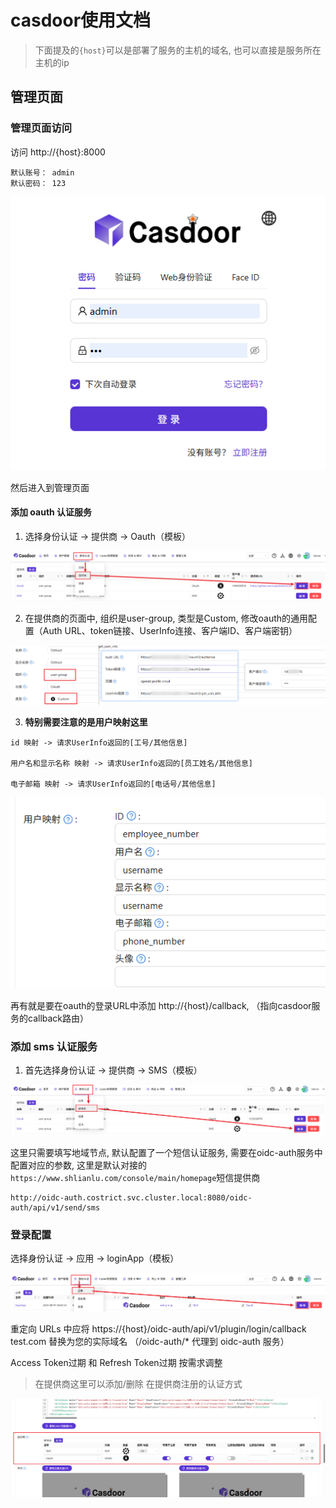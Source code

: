 # casdoor使用文档

> 下面提及的`{host}`可以是部署了服务的主机的域名, 也可以直接是服务所在主机的ip

## 管理页面

### 管理页面访问

访问 http://{host}:8000

```commandline
默认账号： admin
默认密码： 123
```

![img.png](casdoor-img/管理页面入口.png)

然后进入到管理页面

#### 添加 oauth 认证服务

1. 选择身份认证 -> 提供商 -> Oauth（模板）

![img.png](casdoor-img/添加oauth.png)

2. 在提供商的页面中, 组织是user-group, 类型是Custom, 修改oauth的通用配置（Auth URL、token链接、UserInfo连接、客户端ID、客户端密钥）

![img.png](casdoor-img/提供商配置.png)

3. **特别需要注意的是用户映射这里**

```commandline
id 映射 -> 请求UserInfo返回的[工号/其他信息]

用户名和显示名称 映射 -> 请求UserInfo返回的[员工姓名/其他信息]

电子邮箱 映射 -> 请求UserInfo返回的[电话号/其他信息]
```

![img.png](casdoor-img/用户映射.png)

再有就是要在oauth的登录URL中添加 http://{host}/callback, （指向casdoor服务的callback路由）


### 添加 sms 认证服务

1. 首先选择身份认证 -> 提供商 -> SMS（模板）

![img.png](casdoor-img/添加sms.png)

这里只需要填写地域节点, 默认配置了一个短信认证服务, 需要在oidc-auth服务中配置对应的参数, 这里是默认对接的`https://www.shlianlu.com/console/main/homepage`短信提供商

```commandline
http://oidc-auth.costrict.svc.cluster.local:8080/oidc-auth/api/v1/send/sms
```

### 登录配置

选择身份认证 -> 应用 -> loginApp（模板）

![img.png](casdoor-img/登录配置.png)


重定向 URLs 中应将 https://{host}/oidc-auth/api/v1/plugin/login/callback  test.com 替换为您的实际域名 （/oidc-auth/* 代理到 oidc-auth 服务）

Access Token过期 和 Refresh Token过期 按需求调整

> 在提供商这里可以添加/删除 在提供商注册的认证方式

![img.png](casdoor-img/提供商.png)

